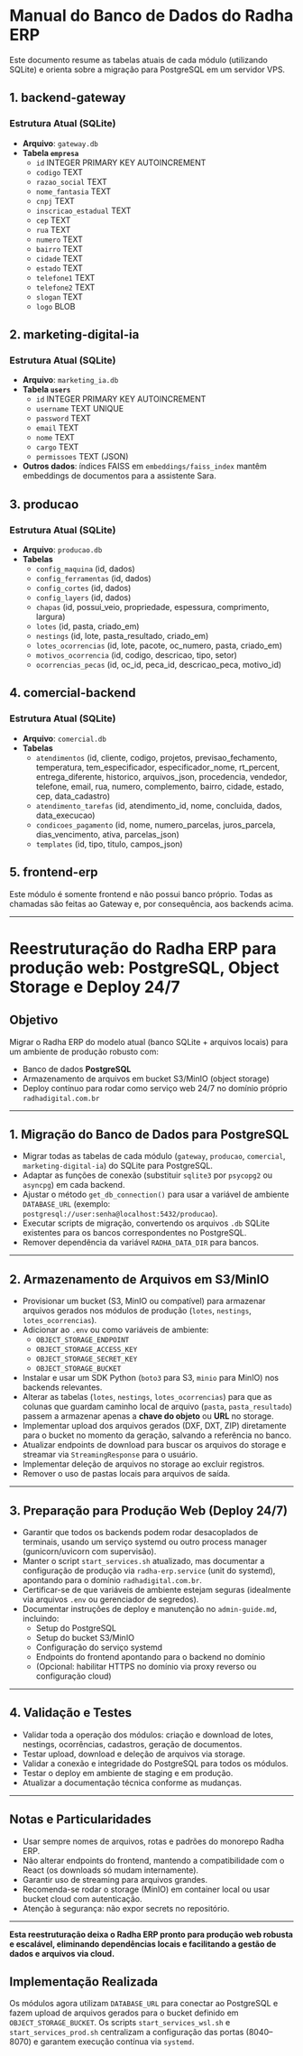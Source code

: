 # Manual do Banco de Dados do Radha ERP

Este documento resume as tabelas atuais de cada módulo (utilizando SQLite) e orienta sobre a migração para PostgreSQL em um servidor VPS.

## 1. backend-gateway
### Estrutura Atual (SQLite)
- **Arquivo**: `gateway.db`
- **Tabela `empresa`**
  - `id` INTEGER PRIMARY KEY AUTOINCREMENT
  - `codigo` TEXT
  - `razao_social` TEXT
  - `nome_fantasia` TEXT
  - `cnpj` TEXT
  - `inscricao_estadual` TEXT
  - `cep` TEXT
  - `rua` TEXT
  - `numero` TEXT
  - `bairro` TEXT
  - `cidade` TEXT
  - `estado` TEXT
  - `telefone1` TEXT
  - `telefone2` TEXT
  - `slogan` TEXT
  - `logo` BLOB

## 2. marketing-digital-ia
### Estrutura Atual (SQLite)
- **Arquivo**: `marketing_ia.db`
- **Tabela `users`**
  - `id` INTEGER PRIMARY KEY AUTOINCREMENT
  - `username` TEXT UNIQUE
  - `password` TEXT
  - `email` TEXT
  - `nome` TEXT
  - `cargo` TEXT
  - `permissoes` TEXT (JSON)
- **Outros dados**: índices FAISS em `embeddings/faiss_index` mantêm embeddings de documentos para a assistente Sara.

## 3. producao
### Estrutura Atual (SQLite)
- **Arquivo**: `producao.db`
- **Tabelas**
  - `config_maquina` (id, dados)
  - `config_ferramentas` (id, dados)
  - `config_cortes` (id, dados)
  - `config_layers` (id, dados)
  - `chapas` (id, possui_veio, propriedade, espessura, comprimento, largura)
  - `lotes` (id, pasta, criado_em)
  - `nestings` (id, lote, pasta_resultado, criado_em)
  - `lotes_ocorrencias` (id, lote, pacote, oc_numero, pasta, criado_em)
  - `motivos_ocorrencia` (id, codigo, descricao, tipo, setor)
  - `ocorrencias_pecas` (id, oc_id, peca_id, descricao_peca, motivo_id)

## 4. comercial-backend
### Estrutura Atual (SQLite)
- **Arquivo**: `comercial.db`
- **Tabelas**
  - `atendimentos` (id, cliente, codigo, projetos, previsao_fechamento, temperatura, tem_especificador, especificador_nome, rt_percent, entrega_diferente, historico, arquivos_json, procedencia, vendedor, telefone, email, rua, numero, complemento, bairro, cidade, estado, cep, data_cadastro)
  - `atendimento_tarefas` (id, atendimento_id, nome, concluida, dados, data_execucao)
  - `condicoes_pagamento` (id, nome, numero_parcelas, juros_parcela, dias_vencimento, ativa, parcelas_json)
  - `templates` (id, tipo, titulo, campos_json)

## 5. frontend-erp
Este módulo é somente frontend e não possui banco próprio. Todas as chamadas são feitas ao Gateway e, por consequência, aos backends acima.

---

# Reestruturação do Radha ERP para produção web: PostgreSQL, Object Storage e Deploy 24/7

## Objetivo

Migrar o Radha ERP do modelo atual (banco SQLite + arquivos locais) para um ambiente de produção robusto com:

- Banco de dados **PostgreSQL**
- Armazenamento de arquivos em bucket S3/MinIO (object storage)
- Deploy contínuo para rodar como serviço web 24/7 no domínio próprio `radhadigital.com.br`

---

## 1. Migração do Banco de Dados para PostgreSQL

- Migrar todas as tabelas de cada módulo (`gateway`, `producao`, `comercial`, `marketing-digital-ia`) do SQLite para PostgreSQL.
- Adaptar as funções de conexão (substituir `sqlite3` por `psycopg2` ou `asyncpg`) em cada backend.
- Ajustar o método `get_db_connection()` para usar a variável de ambiente `DATABASE_URL` (exemplo: `postgresql://user:senha@localhost:5432/producao`).
- Executar scripts de migração, convertendo os arquivos `.db` SQLite existentes para os bancos correspondentes no PostgreSQL.
- Remover dependência da variável `RADHA_DATA_DIR` para bancos.

---

## 2. Armazenamento de Arquivos em S3/MinIO

- Provisionar um bucket (S3, MinIO ou compatível) para armazenar arquivos gerados nos módulos de produção (`lotes`, `nestings`, `lotes_ocorrencias`).
- Adicionar ao `.env` ou como variáveis de ambiente:
  - `OBJECT_STORAGE_ENDPOINT`
  - `OBJECT_STORAGE_ACCESS_KEY`
  - `OBJECT_STORAGE_SECRET_KEY`
  - `OBJECT_STORAGE_BUCKET`
- Instalar e usar um SDK Python (`boto3` para S3, `minio` para MinIO) nos backends relevantes.
- Alterar as tabelas (`lotes`, `nestings`, `lotes_ocorrencias`) para que as colunas que guardam caminho local de arquivo (`pasta`, `pasta_resultado`) passem a armazenar apenas a **chave do objeto** ou **URL** no storage.
- Implementar upload dos arquivos gerados (DXF, DXT, ZIP) diretamente para o bucket no momento da geração, salvando a referência no banco.
- Atualizar endpoints de download para buscar os arquivos do storage e streamar via `StreamingResponse` para o usuário.
- Implementar deleção de arquivos no storage ao excluir registros.
- Remover o uso de pastas locais para arquivos de saída.

---

## 3. Preparação para Produção Web (Deploy 24/7)

- Garantir que todos os backends podem rodar desacoplados de terminais, usando um serviço systemd ou outro process manager (gunicorn/uvicorn com supervisão).
- Manter o script `start_services.sh` atualizado, mas documentar a configuração de produção via `radha-erp.service` (unit do systemd), apontando para o domínio `radhadigital.com.br`.
- Certificar-se de que variáveis de ambiente estejam seguras (idealmente via arquivos `.env` ou gerenciador de segredos).
- Documentar instruções de deploy e manutenção no `admin-guide.md`, incluindo:
  - Setup do PostgreSQL
  - Setup do bucket S3/MinIO
  - Configuração do serviço systemd
  - Endpoints do frontend apontando para o backend no domínio
  - (Opcional: habilitar HTTPS no domínio via proxy reverso ou configuração cloud)

---

## 4. Validação e Testes

- Validar toda a operação dos módulos: criação e download de lotes, nestings, ocorrências, cadastros, geração de documentos.
- Testar upload, download e deleção de arquivos via storage.
- Validar a conexão e integridade do PostgreSQL para todos os módulos.
- Testar o deploy em ambiente de staging e em produção.
- Atualizar a documentação técnica conforme as mudanças.

---

## Notas e Particularidades

- Usar sempre nomes de arquivos, rotas e padrões do monorepo Radha ERP.
- Não alterar endpoints do frontend, mantendo a compatibilidade com o React (os downloads só mudam internamente).
- Garantir uso de streaming para arquivos grandes.
- Recomenda-se rodar o storage (MinIO) em container local ou usar bucket cloud com autenticação.
- Atenção à segurança: não expor secrets no repositório.

---

**Esta reestruturação deixa o Radha ERP pronto para produção web robusta e escalável, eliminando dependências locais e facilitando a gestão de dados e arquivos via cloud.**

## Implementação Realizada

Os módulos agora utilizam `DATABASE_URL` para conectar ao PostgreSQL e fazem upload de arquivos gerados para o bucket definido em `OBJECT_STORAGE_BUCKET`. Os scripts `start_services_wsl.sh` e `start_services_prod.sh` centralizam a configuração das portas (8040–8070) e garantem execução contínua via `systemd`.

